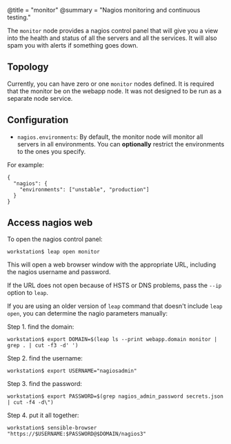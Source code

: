@title = "monitor"
@summary = "Nagios monitoring and continuous testing."

The `monitor` node provides a nagios control panel that will give you a view into the health and status of all the servers and all the services. It will also spam you with alerts if something goes down.

Topology
--------------------------------------

Currently, you can have zero or one `monitor` nodes defined. It is required that the monitor be on the webapp node. It was not designed to be run as a separate node service.

Configuration
-----------------------------------------------

* `nagios.environments`: By default, the monitor node will monitor all servers in all environments. You can **optionally** restrict the environments to the ones you specify.

For example:

    {
      "nagios": {
        "environments": ["unstable", "production"]
      }
    }

Access nagios web
-----------------------------------------------

To open the nagios control panel:

    workstation$ leap open monitor

This will open a web browser window with the appropriate URL, including the nagios username and password.

If the URL does not open because of HSTS or DNS problems, pass the `--ip` option to `leap`.

If you are using an older version of `leap` command that doesn't include `leap open`, you can determine the nagio parameters manually:

Step 1. find the domain:

    workstation$ export DOMAIN=$(leap ls --print webapp.domain monitor | grep . | cut -f3 -d' ')

Step 2. find the username:

    workstation$ export USERNAME="nagiosadmin"

Step 3. find the password:

    workstation$ export PASSWORD=$(grep nagios_admin_password secrets.json | cut -f4 -d\")

Step 4. put it all together:

    workstation$ sensible-browser "https://$USERNAME:$PASSWORD@$DOMAIN/nagios3"
